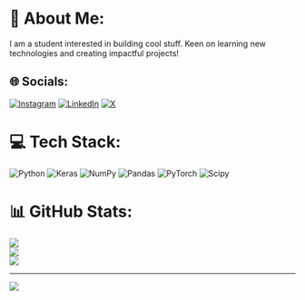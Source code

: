 # 💫 About Me:
I am a student interested in building cool stuff. Keen on learning new technologies and creating impactful projects!


## 🌐 Socials:
[![Instagram](https://img.shields.io/badge/Instagram-%23E4405F.svg?logo=Instagram&logoColor=white)](https://instagram.com/itsanshuman07) [![LinkedIn](https://img.shields.io/badge/LinkedIn-%230077B5.svg?logo=linkedin&logoColor=white)](https://linkedin.com/in/https://www.linkedin.com/in/anshuman-choudhary-691770261/overlay/about-this-profile/?lipi=urn%3Ali%3Apage%3Ad_flagship3_profile_view_base%3BRqA23%2F72SnSN5GzcsGz0tQ%3D%3D) [![X](https://img.shields.io/badge/X-black.svg?logo=X&logoColor=white)](https://x.com/itsanshuman07) 

# 💻 Tech Stack:
![Python](https://img.shields.io/badge/python-3670A0?style=for-the-badge&logo=python&logoColor=ffdd54) ![Keras](https://img.shields.io/badge/Keras-%23D00000.svg?style=for-the-badge&logo=Keras&logoColor=white)  ![NumPy](https://img.shields.io/badge/numpy-%23013243.svg?style=for-the-badge&logo=numpy&logoColor=white) ![Pandas](https://img.shields.io/badge/pandas-%23150458.svg?style=for-the-badge&logo=pandas&logoColor=white) ![PyTorch](https://img.shields.io/badge/PyTorch-%23EE4C2C.svg?style=for-the-badge&logo=PyTorch&logoColor=white) ![Scipy](https://img.shields.io/badge/SciPy-%230C55A5.svg?style=for-the-badge&logo=scipy&logoColor=%white) 
# 📊 GitHub Stats:
![](https://github-readme-stats.vercel.app/api?username=irixium&theme=dark&hide_border=false&include_all_commits=false&count_private=false)<br/>
![](https://github-readme-streak-stats.herokuapp.com/?user=irixium&theme=dark&hide_border=false)<br/>
![](https://github-readme-stats.vercel.app/api/top-langs/?username=irixium&theme=dark&hide_border=false&include_all_commits=false&count_private=false&layout=compact)

---
[![](https://visitcount.itsvg.in/api?id=irixium&icon=0&color=0)](https://visitcount.itsvg.in)


